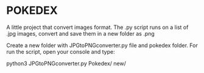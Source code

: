 # POKEDEX
A little project that convert images format.
The .py script runs on a list of .jpg images, convert and save them in a new folder as .png

Create a new folder with JPGtoPNGconverter.py file and pokedex folder.
For run the script, open your console and type:

python3 JPGtoPNGconverter.py Pokedex/ new/
